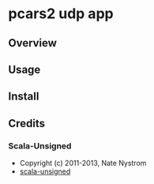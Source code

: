 # pcars2 udp app
## Overview


## Usage


## Install


## Credits
### Scala-Unsigned
* Copyright (c) 2011-2013, Nate Nystrom
* [scala-unsigned](https://github.com/nystrom/scala-unsigned/tree/7616cfde6d379d1866c4143373e106451444e2e5)
